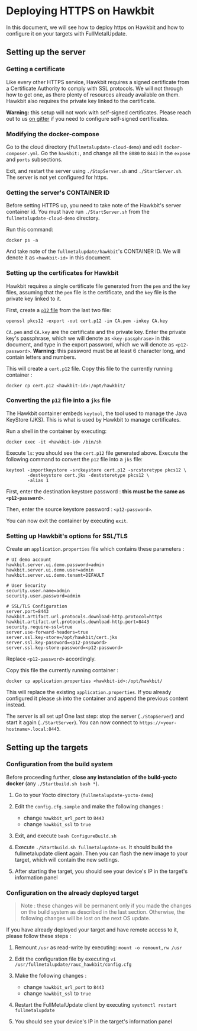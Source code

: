 # Deploying HTTPS on Hawkbit

In this document, we will see how to deploy https on Hawkbit and how to configure it on your
targets with FullMetalUpdate.

## Setting up the server

### Getting a certificate

Like every other HTTPS service, Hawkbit requires a signed certificate from a Certificate
Authority to comply with SSL protocols. We will not through how to get one, as there
plenty of resources already available on them.  Hawkbit also requires the private key
linked to the certificate.

**Warning:** this setup will not work with self-signed certificates. Please reach out to
us [on gitter][gitter] if you need to configure self-signed certificates.

### Modifying the docker-compose

Go to the cloud directory (`fullmetalupdate-cloud-demo`) and edit `docker-composer.yml`.
Go the `hawkbit:`, and change all the `8080` to `8443` in the `expose` and `ports`
subsections.

Exit, and restart the server using `./StopServer.sh` and `./StartServer.sh`. The server is
not yet configured for https.

### Getting the server's CONTAINER ID

Before setting HTTPS up, you need to take note of the Hawkbit's server container id. You
must have run `./StartServer.sh` from the `fullmetalupdate-cloud-demo` directory.

Run this command:

```
docker ps -a
```

And take note of the `fullmetalupdate/hawkbit`'s CONTAINER ID. We will denote it as
`<hawkbit-id>` in this document.

### Setting up the certificates for Hawkbit

Hawkbit requires a single certificate file generated from the `pem` and the `key` files,
assuming that the `pem` file is the certificate, and the `key` file is the private key
linked to it.

First, create a [`p12` file][wiki_p12] from the last two file:

```
openssl pkcs12 -export -out cert.p12 -in CA.pem -inkey CA.key
```

`CA.pem` and `CA.key` are the certificate and the private key. Enter the private key's
passphrase, which we will denote as `<key-passphrase>` in this document, and type in the
export password, which we will denote as `<p12-password>`. **Warning**: this password must
be at least 6 character long, and contain letters and numbers.

This will create a `cert.p12` file. Copy this file to the currently running container :

```
docker cp cert.p12 <hawkbit-id>:/opt/hawkbit/
```

### Converting the `p12` file into a `jks` file

The Hawkbit container embeds `keytool`, the tool used to manage the Java KeyStore (JKS).
This is what is used by Hawkbit to manage certificates.

Run a shell in the container by executing:

```
docker exec -it <hawkbit-id> /bin/sh
```

Execute `ls`: you should see the `cert.p12` file generated above. Execute the following
command to convert the `p12` file into a `jks` file:

```
keytool -importkeystore -srckeystore cert.p12 -srcstoretype pkcs12 \
        -destkeystore cert.jks -deststoretype pkcs12 \
        -alias 1
```

First, enter the destination keystore password : **this must be the same as
`<p12-password>`**.

Then, enter the source keystore password : `<p12-password>`.

You can now exit the container by executing `exit`.

### Setting up Hawkbit's options for SSL/TLS

Create an `application.properties` file which contains these parameters :

```
# UI demo account
hawkbit.server.ui.demo.password=admin
hawkbit.server.ui.demo.user=admin
hawkbit.server.ui.demo.tenant=DEFAULT

# User Security
security.user.name=admin
security.user.password=admin

# SSL/TLS Configuration
server.port=8443
hawkbit.artifact.url.protocols.download-http.protocol=https
hawkbit.artifact.url.protocols.download-http.port=8443
security.require-ssl=true
server.use-forward-headers=true
server.ssl.key-store=/opt/hawkbit/cert.jks
server.ssl.key-password=<p12-password>
server.ssl.key-store-password=<p12-password>
```

Replace `<p12-password>` accordingly.

Copy this file the currently running container :

```
docker cp application.properties <hawkbit-id>:/opt/hawkbit/
```

This will replace the existing `application.properties`. If you already configured it
please `sh` into the container and append the previous content instead.

The server is all set up! One last step: stop the server (`./StopServer`) and start it
again (`./StartServer`). You can now connect to `https://<your-hostname>.local:8443`.

## Setting up the targets

### Configuration from the build system

Before proceeding further, **close any instanciation of the build-yocto docker** (any
`./Startbuild.sh bash *`).

 1. Go to your Yocto directory (`fullmetalupdate-yocto-demo`)

 1. Edit the `config.cfg.sample` and make the following changes :

     * change `hawkbit_url_port` to `8443`
     * change `hawkbit_ssl` to `true`

 1. Exit, and execute `bash ConfigureBuild.sh`

 1. Execute `./Startbuild.sh fullmetalupdate-os`. It should build the fullmetalupdate
    client again. Then you can flash the new image to your target, which will contain the
    new settings.

 1. After starting the target, you should see your device's IP in the target's
    information panel

### Configuration on the already deployed target

> Note : these changes will be permanent only if you made the changes on the build system
> as described in the last section. Otherwise, the following changes will be lost on the
> next OS update.

If you have already deployed your target and have remote access to it, please follow these
steps :

 1. Remount `/usr` as read-write by executing: `mount -o remount,rw /usr`

 1. Edit the configuration file by executing `vi
    /usr/fullmetalupdate/rauc_hawkbit/config.cfg`

 1. Make the following changes :

     * change `hawkbit_url_port` to `8443`
     * change `hawkbit_ssl` to `true`

 1. Restart the FullMetalUpdate client by executing `systemctl restart fullmetalupdate`

 1. You should see your device's IP in the target's information panel


[wiki_p12]: https://fr.wikipedia.org/wiki/PKCS12
[gitter]: https://gitter.im/fullmetalupdate/community#
